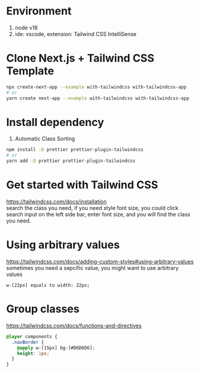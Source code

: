 # Environment

1. node v18
2. ide: vscode, extension: Tailwind CSS IntelliSense

# Clone Next.js + Tailwind CSS Template

```sh
npx create-next-app --example with-tailwindcss with-tailwindcss-app
# or
yarn create next-app --example with-tailwindcss with-tailwindcss-app
```

# Install dependency
1. Automatic Class Sorting
```sh
npm install -D prettier prettier-plugin-tailwindcss
# or
yarn add -D prettier prettier-plugin-tailwindcss
```

# Get started with Tailwind CSS

https://tailwindcss.com/docs/installation  
search the class you need, if you need style font size, you could click search input on the left side bar, enter font size, and you will find the class you need.

# Using arbitrary values

https://tailwindcss.com/docs/adding-custom-styles#using-arbitrary-values  
sometimes you need a sepcific value, you might want to use arbitrary values

`w-[22px] equals to width: 22px;`

# Group classes

https://tailwindcss.com/docs/functions-and-directives

```css
@layer components {
  .navBorder {
    @apply w-[15px] bg-[#D6D6D6];
    height: 1px;
  }
}
```
